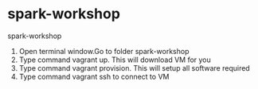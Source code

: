 # spark-workshop
spark-workshop
1) Open terminal window.Go to folder spark-workshop
2) Type command vagrant up. This will download VM for you
3) Type command vagrant provision. This will setup all software required
4) Type command vagrant ssh to connect to VM
